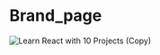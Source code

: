 # Brand_page





 
![Learn React with 10 Projects (Copy)](https://github.com/moizbroad/Brand_page/assets/100965819/455cf7ad-fb98-43d8-b23f-d8dc86afc91b)
